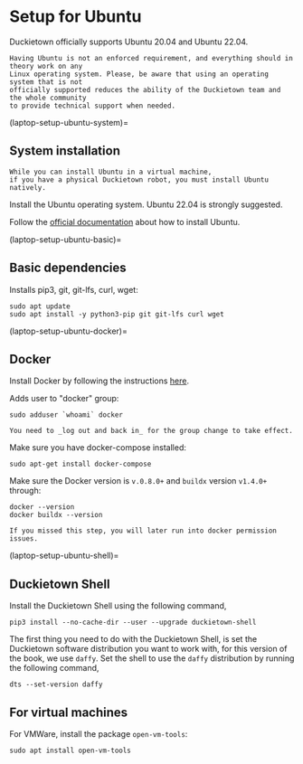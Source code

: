 # Setup for Ubuntu

Duckietown officially supports Ubuntu 20.04 and Ubuntu 22.04.

```{note}
Having Ubuntu is not an enforced requirement, and everything should in theory work on any 
Linux operating system. Please, be aware that using an operating system that is not 
officially supported reduces the ability of the Duckietown team and the whole community 
to provide technical support when needed.
```


(laptop-setup-ubuntu-system)=
## System installation 

```{note}
While you can install Ubuntu in a virtual machine, 
if you have a physical Duckietown robot, you must install Ubuntu natively.
```

Install the Ubuntu operating system. Ubuntu 22.04 is strongly suggested.

Follow the 
[official documentation](https://tutorials.ubuntu.com/tutorial/tutorial-install-ubuntu-desktop)
about how to install Ubuntu.


(laptop-setup-ubuntu-basic)=
## Basic dependencies 

Installs pip3, git, git-lfs, curl, wget:

```shell
sudo apt update
sudo apt install -y python3-pip git git-lfs curl wget
```


(laptop-setup-ubuntu-docker)=
## Docker 

Install Docker by following the instructions 
[here](https://docs.docker.com/install/linux/docker-ce/ubuntu/).

Adds user to "docker" group:

```shell
sudo adduser `whoami` docker
```

```{note}
You need to _log out and back in_ for the group change to take effect.
```

Make sure you have docker-compose installed:

```shell
sudo apt-get install docker-compose
```

Make sure the Docker version is `v.0.8.0+` and `buildx` version `v1.4.0+` through:

```shell 
docker --version
docker buildx --version
```

```{warning}
If you missed this step, you will later run into docker permission issues.
```


(laptop-setup-ubuntu-shell)=
## Duckietown Shell

Install the Duckietown Shell using the following command,

```shell
pip3 install --no-cache-dir --user --upgrade duckietown-shell
```

The first thing you need to do with the Duckietown Shell, is set the Duckietown software
distribution you want to work with, for this version of the book, we use `daffy`.
Set the shell to use the `daffy` distribution by running the following command,

```shell
dts --set-version daffy
```


## For virtual machines

For VMWare, install the package `open-vm-tools`:

 ```shell
 sudo apt install open-vm-tools
```